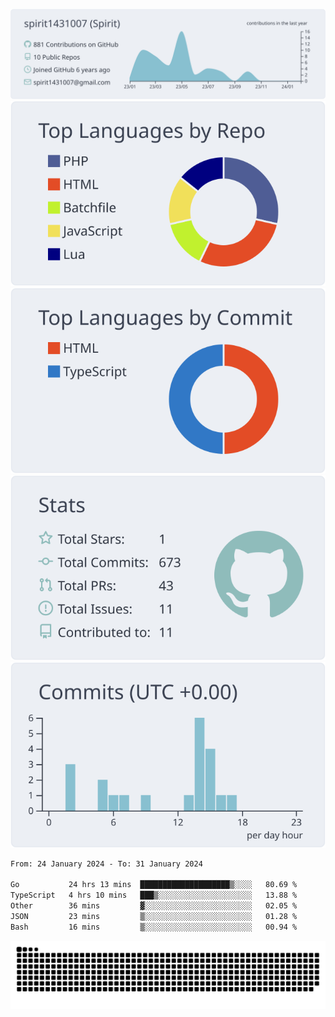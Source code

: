 [![](https://raw.githubusercontent.com/spirit1431007/spirit1431007/master/profile-summary-card-output/nord_bright/0-profile-details.svg)](https://git.io/spiritx)
[![](https://raw.githubusercontent.com/spirit1431007/spirit1431007/master/profile-summary-card-output/nord_bright/1-repos-per-language.svg)](https://git.io/spiritx) [![](https://raw.githubusercontent.com/spirit1431007/spirit1431007/master/profile-summary-card-output/nord_bright/2-most-commit-language.svg)](https://git.io/spiritx)
[![](https://raw.githubusercontent.com/spirit1431007/spirit1431007/master/profile-summary-card-output/nord_bright/3-stats.svg)](https://git.io/spiritx) [![](https://raw.githubusercontent.com/spirit1431007/spirit1431007/master/profile-summary-card-output/nord_bright/4-productive-time.svg)](https://git.io/spiritx)

<!--START_SECTION:waka-->

```txt
From: 24 January 2024 - To: 31 January 2024

Go           24 hrs 13 mins  ████████████████████▒░░░░   80.69 %
TypeScript   4 hrs 10 mins   ███▒░░░░░░░░░░░░░░░░░░░░░   13.88 %
Other        36 mins         ▓░░░░░░░░░░░░░░░░░░░░░░░░   02.05 %
JSON         23 mins         ▒░░░░░░░░░░░░░░░░░░░░░░░░   01.28 %
Bash         16 mins         ▒░░░░░░░░░░░░░░░░░░░░░░░░   00.94 %
```

<!--END_SECTION:waka-->

![contribution](https://github.com/spirit1431007/spirit1431007/blob/output/github-contribution-grid-snake.svg)
